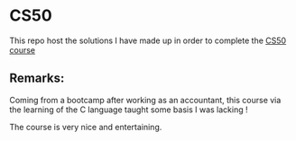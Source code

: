 # CS50

This repo host the solutions I have made up in order to complete the [CS50 course](https://www.edx.org/course/cs50s-introduction-to-computer-science)

## Remarks:

Coming from a bootcamp after working as an accountant, this course via the learning of the C language taught some basis 
I was lacking !

The course is very nice and entertaining.